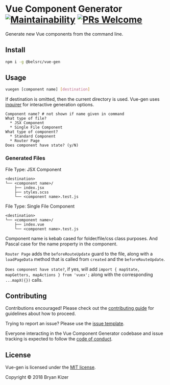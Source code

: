 # Vue Component Generator [![Maintainability](https://api.codeclimate.com/v1/badges/417464a612c51247901d/maintainability)](https://codeclimate.com/github/belsrc/vue-gen/maintainability) [![PRs Welcome](https://img.shields.io/badge/PRs-welcome-brightgreen.svg?style=flat-square)](https://github.com/belsrc/vue-gen/pulls)

Generate new Vue components from the command line.

## Install

```bash
npm i -g @belsrc/vue-gen
```

## Usage

```bash
vuegen [component name] [destination]
```

If destination is omitted, then the current directory is used.
Vue-gen uses [inquirer](https://github.com/SBoudrias/Inquirer.js/) for interactive generation options.

```
Component name? # not shown if name given in command
What type of file?
  * JSX Component
  * Single File Component
What type of component?
  * Standard Component
  * Router Page
Does component have state? (y/N)
```

### Generated Files

File Type: JSX Component

```
<destination>
└── <component name>/
    ├── index.jsx
    ├── styles.scss
    └── <component name>.test.js
```

File Type: Single File Component

```
<destination>
└── <component name>/
    ├── index.vue
    └── <component name>.test.js
```

Component name is kebab cased for folder/file/css class purposes. And Pascal case for the name property in the component.

`Router Page` adds the `beforeRouteUpdate` guard to the file, along with a `loadPageData` method that is called from `created` and the `beforeRouteUpdate`.

`Does component have state?`, if yes, will add `import { mapState, mapGetters, mapActions } from 'vuex';` along with the corresponding `...mapX({})` calls.

## Contributing

Contributions encouraged! Please check out the [contributing guide](CONTRIBUTING.md) for guidelines about how to proceed.

Trying to report an issue? Please use the [issue template](ISSUE_TEMPLATE.md).

Everyone interacting in the Vue Component Generator codebase and issue tracking is expected to follow the [code of conduct](CODE_OF_CONDUCT.md).

## License

Vue-gen is licensed under the [MIT license](LICENSE).

Copyright © 2018 Bryan Kizer
